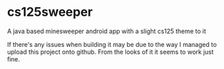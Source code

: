 # cs125sweeper
A java based minesweeper android app with a slight cs125 theme to it

If there's any issues when building it may be due to the way I managed to upload this project onto github. From the looks of it it seems to work just fine.
